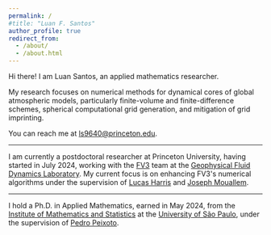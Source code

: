 ```yaml
---
permalink: /
#title: "Luan F. Santos"
author_profile: true
redirect_from: 
  - /about/
  - /about.html
---
```


Hi there! I am Luan Santos, an applied mathematics researcher.

My research focuses on numerical methods for dynamical cores of global atmospheric models, particularly finite-volume and finite-difference schemes, spherical computational grid generation, and mitigation of grid imprinting.

You can reach me at <a href="mailto:ls9640@princeton.edu">ls9640@princeton.edu</a>.


---

I am currently a postdoctoral researcher at Princeton University, having started in July 2024, working with the [FV3](https://www.gfdl.noaa.gov/fv3/) team at the [Geophysical Fluid Dynamics Laboratory](https://www.gfdl.noaa.gov/). 
My current focus is on enhancing FV3's numerical algorithms under the supervision of [Lucas Harris](https://www.gfdl.noaa.gov/lucas-harris-homepage/) and [Joseph Mouallem](https://www.gfdl.noaa.gov/joseph-mouallem/).

---

I hold a Ph.D. in Applied Mathematics, earned in May 2024, from the [Institute of Mathematics and Statistics](https://www.ime.usp.br/) at the [University of São Paulo](https://www.usp.br), under the supervision of [Pedro Peixoto](https://www.ime.usp.br/~pedrosp/).
